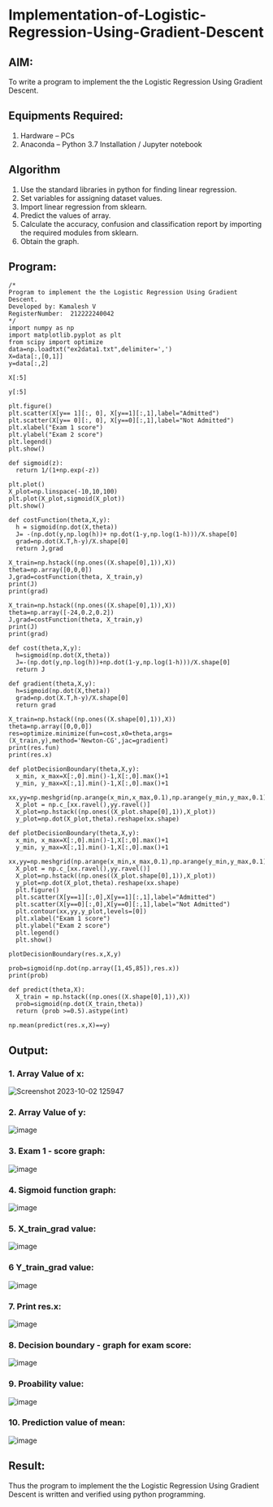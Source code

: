 # Implementation-of-Logistic-Regression-Using-Gradient-Descent

## AIM:
To write a program to implement the the Logistic Regression Using Gradient Descent.

## Equipments Required:
1. Hardware – PCs
2. Anaconda – Python 3.7 Installation / Jupyter notebook

## Algorithm
1. Use the standard libraries in python for finding linear regression.
2. Set variables for assigning dataset values.
3. Import linear regression from sklearn.
4. Predict the values of array.
5. Calculate the accuracy, confusion and classification report by importing the required modules from sklearn.
6. Obtain the graph.

## Program:
```
/*
Program to implement the the Logistic Regression Using Gradient Descent.
Developed by: Kamalesh V
RegisterNumber:  212222240042
*/
import numpy as np
import matplotlib.pyplot as plt
from scipy import optimize
data=np.loadtxt("ex2data1.txt",delimiter=',')
X=data[:,[0,1]]
y=data[:,2]

X[:5]

y[:5]

plt.figure()
plt.scatter(X[y== 1][:, 0], X[y==1][:,1],label="Admitted")
plt.scatter(X[y== 0][:, 0], X[y==0][:,1],label="Not Admitted")
plt.xlabel("Exam 1 score")
plt.ylabel("Exam 2 score")
plt.legend()
plt.show()

def sigmoid(z):
  return 1/(1+np.exp(-z))

plt.plot()
X_plot=np.linspace(-10,10,100)
plt.plot(X_plot,sigmoid(X_plot))
plt.show()

def costFunction(theta,X,y):
  h = sigmoid(np.dot(X,theta))
  J= -(np.dot(y,np.log(h))+ np.dot(1-y,np.log(1-h)))/X.shape[0]
  grad=np.dot(X.T,h-y)/X.shape[0]
  return J,grad

X_train=np.hstack((np.ones((X.shape[0],1)),X))
theta=np.array([0,0,0])
J,grad=costFunction(theta, X_train,y)
print(J)
print(grad)

X_train=np.hstack((np.ones((X.shape[0],1)),X))
theta=np.array([-24,0.2,0.2])
J,grad=costFunction(theta, X_train,y)
print(J)
print(grad)

def cost(theta,X,y):
  h=sigmoid(np.dot(X,theta))
  J=-(np.dot(y,np.log(h))+np.dot(1-y,np.log(1-h)))/X.shape[0]
  return J

def gradient(theta,X,y):
  h=sigmoid(np.dot(X,theta))
  grad=np.dot(X.T,h-y)/X.shape[0]
  return grad

X_train=np.hstack((np.ones((X.shape[0],1)),X))
theta=np.array([0,0,0])
res=optimize.minimize(fun=cost,x0=theta,args=(X_train,y),method='Newton-CG',jac=gradient)
print(res.fun)
print(res.x)

def plotDecisionBoundary(theta,X,y):
  x_min, x_max=X[:,0].min()-1,X[:,0].max()+1
  y_min, y_max=X[:,1].min()-1,X[:,0].max()+1
  xx,yy=np.meshgrid(np.arange(x_min,x_max,0.1),np.arange(y_min,y_max,0.1))
  X_plot = np.c_[xx.ravel(),yy.ravel()]
  X_plot=np.hstack((np.ones((X_plot.shape[0],1)),X_plot))
  y_plot=np.dot(X_plot,theta).reshape(xx.shape)

def plotDecisionBoundary(theta,X,y):
  x_min, x_max=X[:,0].min()-1,X[:,0].max()+1
  y_min, y_max=X[:,1].min()-1,X[:,0].max()+1
  xx,yy=np.meshgrid(np.arange(x_min,x_max,0.1),np.arange(y_min,y_max,0.1))
  X_plot = np.c_[xx.ravel(),yy.ravel()]
  X_plot=np.hstack((np.ones((X_plot.shape[0],1)),X_plot))
  y_plot=np.dot(X_plot,theta).reshape(xx.shape)
  plt.figure()
  plt.scatter(X[y==1][:,0],X[y==1][:,1],label="Admitted")
  plt.scatter(X[y==0][:,0],X[y==0][:,1],label="Not Admitted")
  plt.contour(xx,yy,y_plot,levels=[0])
  plt.xlabel("Exam 1 score")
  plt.ylabel("Exam 2 score")
  plt.legend()
  plt.show()

plotDecisionBoundary(res.x,X,y)

prob=sigmoid(np.dot(np.array([1,45,85]),res.x))
print(prob)

def predict(theta,X):
  X_train = np.hstack((np.ones((X.shape[0],1)),X))
  prob=sigmoid(np.dot(X_train,theta))
  return (prob >=0.5).astype(int)

np.mean(predict(res.x,X)==y)
```
## Output:
### 1. Array Value of x:
![Screenshot 2023-10-02 125947](https://github.com/ShanmathiShanmugam/-Implementation-of-Logistic-Regression-Using-Gradient-Descent/assets/121243595/2828d1d7-c0f3-4810-a607-7d30fcc175ee)

### 2. Array Value of y:
![image](https://github.com/ShanmathiShanmugam/-Implementation-of-Logistic-Regression-Using-Gradient-Descent/assets/121243595/c813c999-10ca-43db-a37c-83f10d242657)
### 3. Exam 1 - score graph:
![image](https://github.com/ShanmathiShanmugam/-Implementation-of-Logistic-Regression-Using-Gradient-Descent/assets/121243595/8e1d564a-95b8-4aae-9c05-66c96a057d06)


### 4. Sigmoid function graph:
![image](https://github.com/ShanmathiShanmugam/-Implementation-of-Logistic-Regression-Using-Gradient-Descent/assets/121243595/0bd3452b-367a-49ef-b788-7d9b42b73b55)

### 5. X_train_grad value:
![image](https://github.com/ShanmathiShanmugam/-Implementation-of-Logistic-Regression-Using-Gradient-Descent/assets/121243595/8639abdb-20e6-426a-a9bd-1ad23e73dd6e)

### 6 Y_train_grad value:
![image](https://github.com/ShanmathiShanmugam/-Implementation-of-Logistic-Regression-Using-Gradient-Descent/assets/121243595/d286bec0-95a8-4a0b-bb2b-9e197806fbb3)

### 7. Print res.x:
![image](https://github.com/ShanmathiShanmugam/-Implementation-of-Logistic-Regression-Using-Gradient-Descent/assets/121243595/1a427533-016f-4a8d-920c-ae353785c224)

### 8. Decision boundary - graph for exam score:
![image](https://github.com/ShanmathiShanmugam/-Implementation-of-Logistic-Regression-Using-Gradient-Descent/assets/121243595/46be6842-a89f-4832-bedb-fd6c91c98a48)

### 9. Proability value:
![image](https://github.com/ShanmathiShanmugam/-Implementation-of-Logistic-Regression-Using-Gradient-Descent/assets/121243595/4f8cdcf0-fe1d-4b29-a172-55b161622a2e)

### 10. Prediction value of mean:
![image](https://github.com/ShanmathiShanmugam/-Implementation-of-Logistic-Regression-Using-Gradient-Descent/assets/121243595/4ded4271-8314-41a7-97b2-bd2b754edf65)


## Result:
Thus the program to implement the the Logistic Regression Using Gradient Descent is written and verified using python programming.

